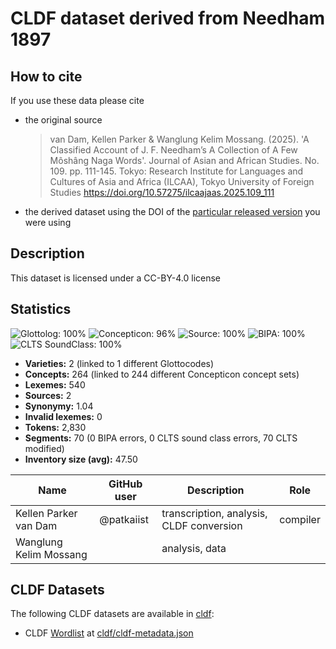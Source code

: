 # CLDF dataset derived from Needham 1897

## How to cite

If you use these data please cite
- the original source
  > van Dam, Kellen Parker & Wanglung Kelim Mossang. (2025). 'A Classified Account of J. F. Needham’s A Collection of A Few Môshâng Naga Words'. Journal of Asian and African Studies. No. 109. pp. 111-145. Tokyo: Research Institute for Languages and Cultures of Asia and Africa (ILCAA), Tokyo University of Foreign Studies https://doi.org/10.57275/ilcaajaas.2025.109_111
- the derived dataset using the DOI of the [particular released version](../../releases/) you were using

## Description


This dataset is licensed under a CC-BY-4.0 license

## Statistics


![Glottolog: 100%](https://img.shields.io/badge/Glottolog-100%25-brightgreen.svg "Glottolog: 100%")
![Concepticon: 96%](https://img.shields.io/badge/Concepticon-96%25-green.svg "Concepticon: 96%")
![Source: 100%](https://img.shields.io/badge/Source-100%25-brightgreen.svg "Source: 100%")
![BIPA: 100%](https://img.shields.io/badge/BIPA-100%25-brightgreen.svg "BIPA: 100%")
![CLTS SoundClass: 100%](https://img.shields.io/badge/CLTS%20SoundClass-100%25-brightgreen.svg "CLTS SoundClass: 100%")

- **Varieties:** 2 (linked to 1 different Glottocodes)
- **Concepts:** 264 (linked to 244 different Concepticon concept sets)
- **Lexemes:** 540
- **Sources:** 2
- **Synonymy:** 1.04
- **Invalid lexemes:** 0
- **Tokens:** 2,830
- **Segments:** 70 (0 BIPA errors, 0 CLTS sound class errors, 70 CLTS modified)
- **Inventory size (avg):** 47.50

| Name                   | GitHub user | Description                              | Role     |
|------------------------|-------------|------------------------------------------|----------|
| Kellen Parker van Dam  | @patkaiist  | transcription, analysis, CLDF conversion | compiler |
| Wanglung Kelim Mossang |             | analysis, data                           |          |

## CLDF Datasets

The following CLDF datasets are available in [cldf](cldf):

- CLDF [Wordlist](https://github.com/cldf/cldf/tree/master/modules/Wordlist) at [cldf/cldf-metadata.json](cldf/cldf-metadata.json)
